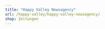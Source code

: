 ```yaml
---
title: "Happy Valley Newsagency"
url: /happy-valley/happy-valley-newsagency/
shop: Zeitungen
---
```

